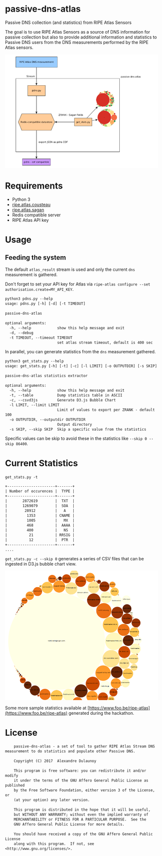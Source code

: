 # passive-dns-atlas

Passive DNS collection (and statistics) from RIPE Atlas Sensors

The goal is to use RIPE Atlas Sensors as a source of DNS information for passive collection but also to provide
additional information and statistics to Passive DNS users from the DNS measurements performed by the RIPE Atlas sensors.

![overview](./overview.png)

# Requirements

- Python 3
- [ripe.atlas.cousteau](https://github.com/RIPE-NCC/ripe-atlas-cousteau)
- [ripe.atlas.sagan](https://github.com/RIPE-NCC/ripe.atlas.sagan)
- Redis compatible server
- RIPE Atlas API key

# Usage

## Feeding the system

The default `atlas_result` stream is used and only the current `dns` measurement is gathered.

Don't forget to set your API key for Atlas via `ripe-atlas configure --set authorisation.create=MY_API_KEY`.

~~~~
python3 pdns.py --help
usage: pdns.py [-h] [-d] [-t TIMEOUT]

passive-dns-atlas

optional arguments:
  -h, --help            show this help message and exit
  -d, --debug
  -t TIMEOUT, --timeout TIMEOUT
                        set atlas stream timeout, default is 400 sec
~~~~

In parallel, you can generate statistics from the `dns` measurement gathered.

~~~~
python3 get_stats.py --help
usage: get_stats.py [-h] [-t] [-c] [-l LIMIT] [-o OUTPUTDIR] [-s SKIP]

passive-dns-atlas statistics extractor

optional arguments:
  -h, --help            show this help message and exit
  -t, --table           Dump statistics table in ASCII
  -c, --csvd3js         Generate D3.js Bubble Chart
  -l LIMIT, --limit LIMIT
                        Limit of values to export per ZRANK - default 100
  -o OUTPUTDIR, --outputdir OUTPUTDIR
                        Output directory
  -s SKIP, --skip SKIP  Skip a specific value from the statistics
~~~~

Specific values can be skip to avoid these in the statistics like `--skip 0 --skip 86400`.

# Current Statistics

`get_stats.py -t`

~~~~
+----------------------+-------+
| Number of occurences |  TYPE |
+----------------------+-------+
|       2872619        |  TXT  |
|       1269079        |  SOA  |
|        28912         |   A   |
|         1353         | CNAME |
|         1005         |   MX  |
|         468          |  AAAA |
|         400          |   NS  |
|          21          | RRSIG |
|          12          |  PTR  |
+----------------------+-------+
....
~~~~

`get_stats.py -c --skip 0` generates a series of CSV files that can be ingested in D3.js bubble chart view.

![SOA records](soa.png)

Some more sample statistics available at [https://www.foo.be/ripe-atlas](https://www.foo.be/ripe-atlas) generated during the hackathon.

# License


~~~~
    passive-dns-atlas - a set of tool to gather RIPE Atlas Stream DNS measurement to do statistics and populate other Passive DNS.

    Copyright (C) 2017  Alexandre Dulaunoy

    This program is free software: you can redistribute it and/or modify
    it under the terms of the GNU Affero General Public License as published
    by the Free Software Foundation, either version 3 of the License, or
    (at your option) any later version.

    This program is distributed in the hope that it will be useful,
    but WITHOUT ANY WARRANTY; without even the implied warranty of
    MERCHANTABILITY or FITNESS FOR A PARTICULAR PURPOSE.  See the
    GNU Affero General Public License for more details.

    You should have received a copy of the GNU Affero General Public License
    along with this program.  If not, see <http://www.gnu.org/licenses/>.

~~~~
 
